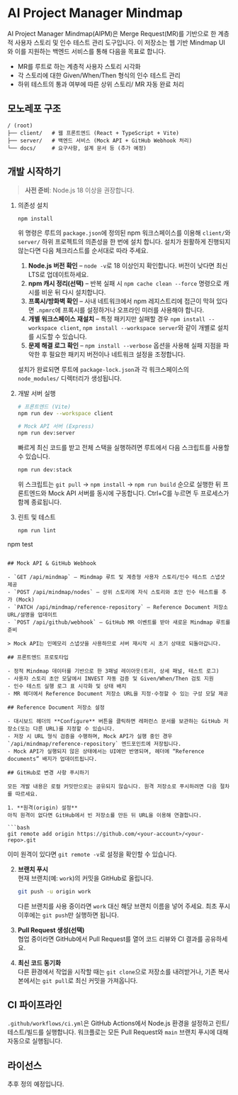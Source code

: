# AI Project Manager Mindmap

AI Project Manager Mindmap(AIPM)은 Merge Request(MR)를 기반으로 한 계층적 사용자 스토리 및 인수 테스트 관리 도구입니다. 이 저장소는 웹 기반 Mindmap UI와 이를 지원하는 백엔드 서비스를 통해 다음을 목표로 합니다.

- MR를 루트로 하는 계층적 사용자 스토리 시각화
- 각 스토리에 대한 Given/When/Then 형식의 인수 테스트 관리
- 하위 테스트의 통과 여부에 따른 상위 스토리/ MR 자동 완료 처리

## 모노레포 구조

```
/ (root)
├── client/   # 웹 프론트엔드 (React + TypeScript + Vite)
├── server/   # 백엔드 서비스 (Mock API + GitHub Webhook 처리)
└── docs/     # 요구사항, 설계 문서 등 (추가 예정)
```

## 개발 시작하기

> **사전 준비**: Node.js 18 이상을 권장합니다.

1. 의존성 설치

   ```bash
   npm install
   ```

   위 명령은 루트의 `package.json`에 정의된 npm 워크스페이스를 이용해 `client/`와 `server/` 하위 프로젝트의 의존성을 한 번에 설치
   합니다. 설치가 원활하게 진행되지 않는다면 다음 체크리스트를 순서대로 따라 주세요.

   1. **Node.js 버전 확인** – `node -v`로 18 이상인지 확인합니다. 버전이 낮다면 최신 LTS로 업데이트하세요.
   2. **npm 캐시 정리(선택)** – 반복 실패 시 `npm cache clean --force` 명령으로 캐시를 비운 뒤 다시 설치합니다.
   3. **프록시/방화벽 확인** – 사내 네트워크에서 npm 레지스트리에 접근이 막혀 있다면 `.npmrc`에 프록시를 설정하거나 오프라인
      미러를 사용해야 합니다.
   4. **개별 워크스페이스 재설치** – 특정 패키지만 실패할 경우 `npm install --workspace client`, `npm install --workspace server`와 같이
      개별로 설치를 시도할 수 있습니다.
   5. **문제 해결 로그 확인** – `npm install --verbose` 옵션을 사용해 실패 지점을 파악한 후 필요한 패키지 버전이나 네트워크 설정을
      조정합니다.

   설치가 완료되면 루트에 `package-lock.json`과 각 워크스페이스의 `node_modules/` 디렉터리가 생성됩니다.

2. 개발 서버 실행

   ```bash
   # 프론트엔드 (Vite)
   npm run dev --workspace client

   # Mock API 서버 (Express)
   npm run dev:server
   ```

   빠르게 최신 코드를 받고 전체 스택을 실행하려면 루트에서 다음 스크립트를 사용할 수 있습니다.

   ```bash
   npm run dev:stack
   ```

   위 스크립트는 `git pull` → `npm install` → `npm run build` 순으로 실행한 뒤 프론트엔드와 Mock API 서버를 동시에 구동합니다. Ctrl+C를 누르면 두 프로세스가 함께 종료됩니다.

3. 린트 및 테스트

   ```bash
   npm run lint
npm test
   ```

## Mock API & GitHub Webhook

- `GET /api/mindmap` – Mindmap 루트 및 계층형 사용자 스토리/인수 테스트 스냅샷 제공
- `POST /api/mindmap/nodes` – 상위 스토리에 자식 스토리와 초안 인수 테스트를 추가 (Mock)
- `PATCH /api/mindmap/reference-repository` – Reference Document 저장소 URL/설명을 업데이트
- `POST /api/github/webhook` – GitHub MR 이벤트를 받아 새로운 Mindmap 루트를 준비

> Mock API는 인메모리 스냅샷을 사용하므로 서버 재시작 시 초기 상태로 되돌아갑니다.

## 프론트엔드 프로토타입

- 정적 Mindmap 데이터를 기반으로 한 3패널 레이아웃(트리, 상세 패널, 테스트 로그)
- 사용자 스토리 초안 모달에서 INVEST 자동 검증 및 Given/When/Then 검토 지원
- 인수 테스트 실행 로그 표 시각화 및 상태 배지
- MR 헤더에서 Reference Document 저장소 URL을 지정·수정할 수 있는 구성 모달 제공

## Reference Document 저장소 설정

- 대시보드 헤더의 **Configure** 버튼을 클릭하면 레퍼런스 문서를 보관하는 GitHub 저장소(또는 다른 URL)를 지정할 수 있습니다.
- 저장 시 URL 형식 검증을 수행하며, Mock API가 실행 중인 경우 `/api/mindmap/reference-repository` 엔드포인트에 저장됩니다.
- Mock API가 실행되지 않은 상태에서는 UI에만 반영되며, 헤더에 “Reference documents” 배지가 업데이트됩니다.

## GitHub로 변경 사항 푸시하기

모든 개발 내용은 로컬 커밋만으로는 공유되지 않습니다. 원격 저장소로 푸시하려면 다음 절차를 따르세요.

1. **원격(origin) 설정**  
   아직 원격이 없다면 GitHub에서 빈 저장소를 만든 뒤 URL을 이용해 연결합니다.

   ```bash
   git remote add origin https://github.com/<your-account>/<your-repo>.git
   ```

   이미 원격이 있다면 `git remote -v`로 설정을 확인할 수 있습니다.

2. **브랜치 푸시**  
   현재 브랜치(예: `work`)의 커밋을 GitHub로 올립니다.

   ```bash
   git push -u origin work
   ```

   다른 브랜치를 사용 중이라면 `work` 대신 해당 브랜치 이름을 넣어 주세요. 최초 푸시 이후에는 `git push`만 실행하면 됩니다.

3. **Pull Request 생성(선택)**  
   협업 중이라면 GitHub에서 Pull Request를 열어 코드 리뷰와 CI 결과를 공유하세요.

4. **최신 코드 동기화**  
   다른 환경에서 작업을 시작할 때는 `git clone`으로 저장소를 내려받거나, 기존 복사본에서는 `git pull`로 최신 커밋을 가져옵니다.

## CI 파이프라인

`.github/workflows/ci.yml`은 GitHub Actions에서 Node.js 환경을 설정하고 린트/테스트/빌드를 실행합니다. 워크플로는 모든 Pull Request와 `main` 브랜치 푸시에 대해 자동으로 실행됩니다.

## 라이선스

추후 정의 예정입니다.
